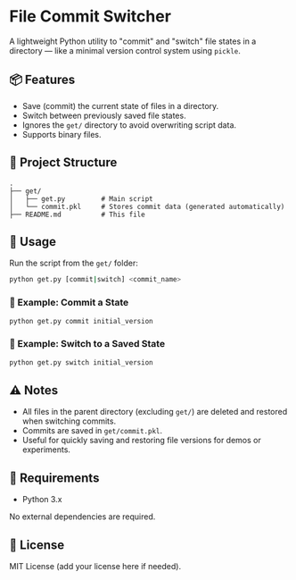 # File Commit Switcher

A lightweight Python utility to "commit" and "switch" file states in a directory — like a minimal version control system using `pickle`.

## 📦 Features

- Save (commit) the current state of files in a directory.
- Switch between previously saved file states.
- Ignores the `get/` directory to avoid overwriting script data.
- Supports binary files.

## 📁 Project Structure

```
.
├── get/
│   ├── get.py         # Main script
│   └── commit.pkl     # Stores commit data (generated automatically)
├── README.md          # This file
```

## 🚀 Usage

Run the script from the `get/` folder:

```bash
python get.py [commit|switch] <commit_name>
```

### 💾 Example: Commit a State

```bash
python get.py commit initial_version
```

### 🔄 Example: Switch to a Saved State

```bash
python get.py switch initial_version
```

## ⚠ Notes

- All files in the parent directory (excluding `get/`) are deleted and restored when switching commits.
- Commits are saved in `get/commit.pkl`.
- Useful for quickly saving and restoring file versions for demos or experiments.

## 🧪 Requirements

- Python 3.x

No external dependencies are required.

## 📄 License

MIT License (add your license here if needed).
